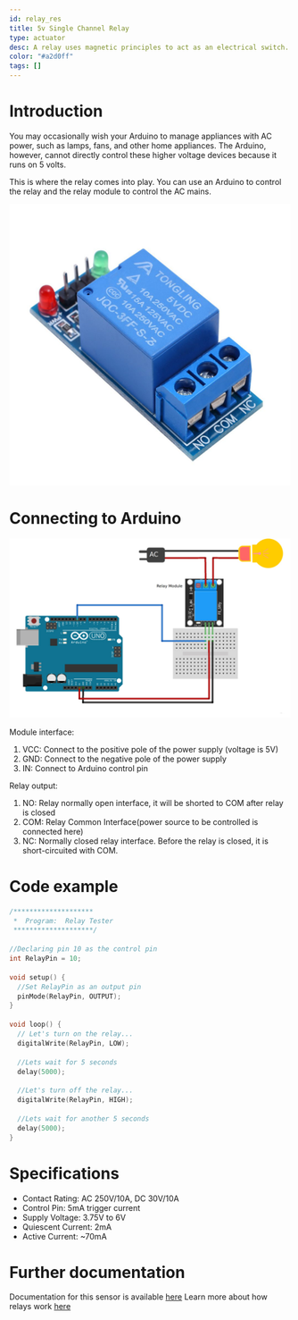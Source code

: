```yaml
---
id: relay_res
title: 5v Single Channel Relay
type: actuator
desc: A relay uses magnetic principles to act as an electrical switch. This enables a smaller device such as an Arduino to control a much larger device such as a water pump
color: "#a2d0ff"
tags: []
---
```



# Introduction

You may occasionally wish your Arduino to manage appliances with AC power, such as lamps, fans, and other home appliances. The Arduino, however, cannot directly control these higher voltage devices because it runs on 5 volts.

This is where the relay comes into play. You can use an Arduino to control the relay and the relay module to control the AC mains.
                    
![relay](img/relay.jpg)


                 
# Connecting to Arduino

![relaywire](img/relaywire.jpg)

Module interface:
1. VCC: Connect to the positive pole of the power supply (voltage is 5V)
2. GND: Connect to the negative pole of the power supply
3. IN: Connect to Arduino control pin


Relay output:
1. NO: Relay normally open interface, it will be shorted to COM after relay is closed
2. COM: Relay Common Interface(power source to be controlled is connected here)
3. NC: Normally closed relay interface. Before the relay is closed, it is short-circuited with COM.
                    
# Code example

```c
/********************
 *  Program:  Relay Tester
 ********************/

//Declaring pin 10 as the control pin    
int RelayPin = 10;

void setup() {
  //Set RelayPin as an output pin
  pinMode(RelayPin, OUTPUT);
}

void loop() {
  // Let's turn on the relay...
  digitalWrite(RelayPin, LOW);

  //Lets wait for 5 seconds
  delay(5000);
	
  //Let's turn off the relay...
  digitalWrite(RelayPin, HIGH);

  //Lets wait for another 5 seconds
  delay(5000);
}
```

# Specifications

- Contact Rating: AC 250V/10A, DC 30V/10A
- Control Pin: 5mA trigger current
- Supply Voltage: 3.75V to 6V
- Quiescent Current: 2mA
- Active Current: ~70mA

# Further documentation

Documentation for this sensor is available [here](https://lastminuteengineers.com/one-channel-relay-module-arduino-tutorial/) 
Learn more about how relays work [here](https://components101.com/switches/5v-single-channel-relay-module-pinout-features-applications-working-datasheet)
